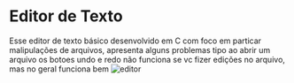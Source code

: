 # Editor de Texto


Esse editor de texto básico desenvolvido em C com foco em particar malipulações de arquivos, apresenta alguns problemas tipo ao abrir um arquivo os botoes undo e redo não funciona se vc fizer edições no arquivo, mas no geral funciona bem
![editor](https://github.com/user-attachments/assets/da331344-cb0b-489c-9af3-13645fc426b3)
